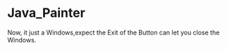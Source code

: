 Java_Painter
============
Now, it just a Windows,expect the Exit of the Button can let you close the Windows.
